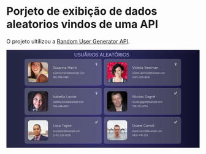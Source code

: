 # Porjeto de exibição de dados aleatorios vindos de uma API

O projeto ultilizou a [Random User Generator API](https://randomuser.me/).

<img src="public/print.png" width="600">